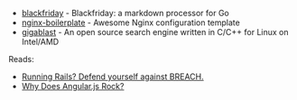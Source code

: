 - [blackfriday](https://github.com/russross/blackfriday) - Blackfriday: a markdown processor for Go
- [nginx-boilerplate](https://github.com/Umkus/nginx-boilerplate) - Awesome Nginx configuration template
- [gigablast](https://github.com/gigablast/open-source-search-engine) - An open source search engine written in C/C++ for Linux on Intel/AMD

Reads:

- [Running Rails? Defend yourself against BREACH.](http://blog.meldium.com/home/2013/8/2/running-rails-defend-yourself-against-breach)
- [Why Does Angular.js Rock?](http://angular-tips.com/blog/2013/08/why-does-angular-dot-js-rock/)
